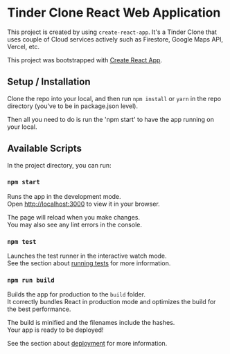 # Tinder Clone React Web Application
This project is created by using `create-react-app`. It's a Tinder Clone that uses couple of Cloud services actively such as Firestore, Google Maps API, Vercel, etc.

This project was bootstrapped with [Create React App](https://github.com/facebook/create-react-app).

## Setup / Installation
Clone the repo into your local, and then run `npm install` or `yarn` in the repo directory (you've to be in package.json level).

Then all you need to do is run the 'npm start' to have the app running on your local.

## Available Scripts

In the project directory, you can run:

### `npm start`

Runs the app in the development mode.\
Open [http://localhost:3000](http://localhost:3000) to view it in your browser.

The page will reload when you make changes.\
You may also see any lint errors in the console.

### `npm test`

Launches the test runner in the interactive watch mode.\
See the section about [running tests](https://facebook.github.io/create-react-app/docs/running-tests) for more information.

### `npm run build`

Builds the app for production to the `build` folder.\
It correctly bundles React in production mode and optimizes the build for the best performance.

The build is minified and the filenames include the hashes.\
Your app is ready to be deployed!

See the section about [deployment](https://facebook.github.io/create-react-app/docs/deployment) for more information.
